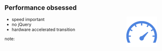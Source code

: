 ##  Performance obsessed

<img style="background:none; border:none; box-shadow:none;  float: right; max-width: 20%; max-height: 20%; " src="resources/ionic-performance.png">

- speed important
- no jQuery
- hardware accelerated transition

note:

